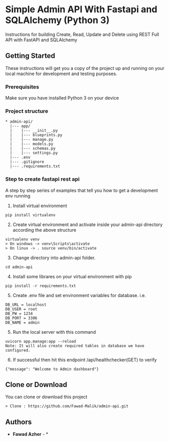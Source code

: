 # Simple Admin API With Fastapi and SQLAlchemy (Python 3)

Instructions for building Create, Read, Update and Delete using REST Full API with FastAPI and SQLAlchemy

## Getting Started

These instructions will get you a copy of the project up and running on your local machine for development and testing purposes.

### Prerequisites

Make sure you have installed Python 3 on your device

### Project structure
```
* admin-api/
  |--- app/
  |    |--- __init__.py
  |    |--- blueprints.py
  |    |--- manage.py
  |    |--- models.py
  |    |--- schemas.py
  |    |--- settings.py
  |--- .env
  |--- .gitignore
  |--- .requirements.txt
```

### Step to create fastapi rest api

A step by step series of examples that tell you how to get a development env running

1. Install virtual environment
```
pip install virtualenv
```
2. Create virtual environment and activate inside your admin-api directory according the above structure
```
virtualenv venv
> On windows -> venv\Scripts\activate
> On linux -> . source venv/bin/activate
```
3. Change directory into admin-api folder.
```
cd admin-api
```
4. Install some librares on your virtual environment with pip
```
pip install -r requirements.txt
```
5. Create .env file and set environment variables for database. i.e.
```
DB_URL = localhost
DB_USER = root
DB_PW = 1234
DB_PORT = 3306
DB_NAME = admin
```
5. Run the local server with this command
```
uvicorn app.manage:app --reload
Note: It will also create required tables in database we have configured.
```
6. If successful then hit this endpoint /api/healthchecker(GET) to verify
```
{"message": "Welcome to Admin dashboard"}
```

## Clone or Download

You can clone or download this project
```
> Clone : https://github.com/Fawad-Malik/admin-api.git
```

## Authors

* **Fawad Azher** - *